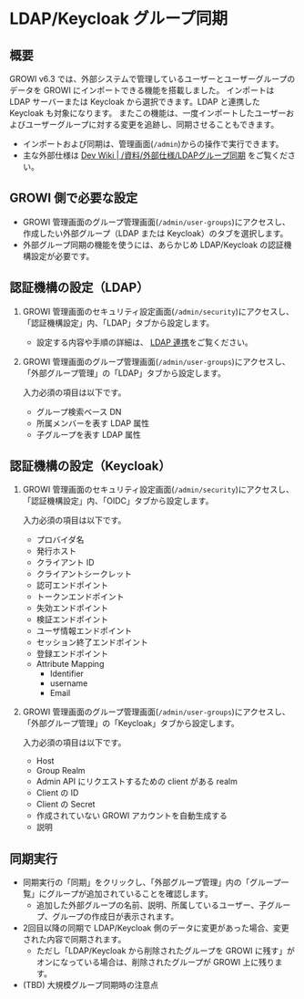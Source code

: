 # LDAP/Keycloak グループ同期

## 概要

GROWI v6.3 では、外部システムで管理しているユーザーとユーザーグループのデータを GROWI にインポートできる機能を搭載しました。
インポートは LDAP サーバーまたは Keycloak から選択できます。LDAP と連携した Keycloak も対象になります。
またこの機能は、一度インポートしたユーザーおよびユーザーグループに対する変更を追跡し、同期させることもできます。

- インポートおよび同期は、管理画面(`/admin`)からの操作で実行できます。
- 主な外部仕様は [Dev Wiki | /資料/外部仕様/LDAPグループ同期](https://dev.growi.org/646d5637019e02272a42cf86) をご覧ください。

## GROWI 側で必要な設定

- GROWI 管理画面のグループ管理画面(`/admin/user-groups`)にアクセスし、作成したい外部グループ（LDAP または Keycloak）のタブを選択します。
- 外部グループ同期の機能を使うには、あらかじめ LDAP/Keycloak の認証機構設定が必要です。

## 認証機構の設定（LDAP）

1. GROWI 管理画面のセキュリティ設定画面(`/admin/security`)にアクセスし、「認証機構設定」内、「LDAP」タブから設定します。

    - 設定する内容や手順の詳細は、 [LDAP 連携](/ja/admin-guide/management-cookbook/ldap.html)をご覧ください。

1. GROWI 管理画面のグループ管理画面(`/admin/user-groups`)にアクセスし、「外部グループ管理」の「LDAP」タブから設定します。

    入力必須の項目は以下です。

    - グループ検索ベース DN
    - 所属メンバーを表す LDAP 属性
    - 子グループを表す LDAP 属性

## 認証機構の設定（Keycloak）

 1. GROWI 管理画面のセキュリティ設定画面(`/admin/security`)にアクセスし、「認証機構設定」内、「OIDC」タブから設定します。

    入力必須の項目は以下です。

    - プロバイダ名
    - 発行ホスト
    - クライアント ID
    - クライアントシークレット
    - 認可エンドポイント
    - トークンエンドポイント
    - 失効エンドポイント
    - 検証エンドポイント
    - ユーザ情報エンドポイント
    - セッション終了エンドポイント
    - 登録エンドポイント
    - Attribute Mapping
      - Identifier
      - username
      - Email

 1. GROWI 管理画面のグループ管理画面(`/admin/user-groups`)にアクセスし、「外部グループ管理」の「Keycloak」タブから設定します。

    入力必須の項目は以下です。

    - Host
    - Group Realm
    - Admin API にリクエストするための client がある realm
    - Client の ID
    - Client の Secret
    - 作成されていない GROWI アカウントを自動生成する
    - 説明

## 同期実行

- 同期実行の「同期」をクリックし、「外部グループ管理」内の「グループ一覧」にグループが追加されていることを確認します。
  - 追加した外部グループの名前、説明、所属しているユーザー、子グループ、グループの作成日が表示されます。
- 2回目以降の同期で LDAP/Keycloak 側のデータに変更があった場合、変更された内容で同期されます。
  - ただし「LDAP/Keycloak から削除されたグループを GROWI に残す」がオンになっている場合は、削除されたグループが GROWI 上に残ります。
- (TBD) 大規模グループ同期時の注意点

